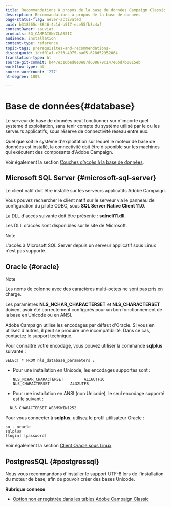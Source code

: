 ```yaml
---
title: Recommandations à propos de la base de données Campaign Classic
description: Recommandations à propos de la base de données
page-status-flag: never-activated
uuid: b318365c-8846-4c1d-b5f7-ece55fb8c4af
contentOwner: sauviat
products: SG_CAMPAIGN/CLASSIC
audience: installation
content-type: reference
topic-tags: prerequisites-and-recommendations-
discoiquuid: 1dcf01af-c2f3-4975-ba05-628d52952064
translation-type: ht
source-git-commit: b447e316bed8e0e87d608679c147e6bd7b0815eb
workflow-type: ht
source-wordcount: '277'
ht-degree: 100%

---
```



# Base de données{#database}

Le serveur de base de données peut fonctionner sur n&#39;importe quel système d&#39;exploitation, sans tenir compte du système utilisé par le ou les serveurs applicatifs, sous réserve de connectivité réseau entre eux.

Quel que soit le système d&#39;exploitation sur lequel le moteur de base de données est installé, la connectivité doit être disponible sur les machines qui exécutent des composants d&#39;Adobe Campaign.

Voir également la section [Couches d’accès à la base de données](../../installation/using/prerequisites-of-campaign-installation-in-linux.md#database-access-layers).

## Microsoft SQL Server {#microsoft-sql-server}

Le client natif doit être installé sur les serveurs applicatifs Adobe Campaign.

Vous pouvez rechercher le client natif sur le serveur via le panneau de configuration du pilote ODBC, sous **SQL Server Native Client 11.0**.

La DLL d&#39;accès suivante doit être présente : **sqlncli11.dll**.

Les DLL d&#39;accès sont disponibles sur le site de Microsoft.

>[!NOTE]
>
>L&#39;accès à Microsoft SQL Server depuis un serveur applicatif sous Linux n&#39;est pas supporté.

## Oracle {#oracle}

>[!NOTE]
>
>Les noms de colonne avec des caractères multi-octets ne sont pas pris en charge.

Les paramètres **NLS_NCHAR_CHARACTERSET** et **NLS_CHARACTERSET** doivent avoir été correctement configurés pour un bon fonctionnement de la base en Unicode ou en ANSI.

Adobe Campaign utilise les encodages par défaut d&#39;Oracle. Si vous en utilisez d&#39;autres, il peut se produire une incompatibilité. Dans ce cas, contactez le support technique.

Pour connaître votre encodage, vous pouvez utiliser la commande **sqlplus** suivante :

```
SELECT * FROM nls_database_parameters ;
```

* Pour une installation en Unicode, les encodages supportés sont :

   ```
   NLS_NCHAR_CHARACTERSET         AL16UTF16
   NLS_CHARACTERSET         AL32UTF8
   ```

* Pour une installation en ANSI (non Unicode), le seul encodage supporté est le suivant :

```
  NLS_CHARACTERSET WE8MSWIN1252
```

Pour vous connecter à **sqlplus**, utilisez le profil utilisateur Oracle :

```
su - oracle 
sqlplus 
[login] [password]
```

Voir également la section [Client Oracle sous Linux](../../installation/using/installing-packages-with-linux.md#oracle-client-in-linux).

## PostgresSQL {#postgressql}

Nous vous recommandons d&#39;installer le support UTF-8 lors de l&#39;installation du moteur de base, afin de pouvoir créer des bases Unicode.

**Rubrique connexe**

* [Option non enregistrée dans les tables Adobe Campaign Classic](https://helpx.adobe.com/fr/campaign/kb/unlogged-tables-classic.html)

